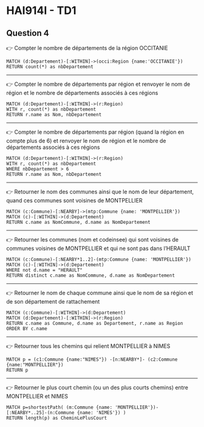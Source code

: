 # HAI914I - TD1

## Question 4

👉 Compter le nombre de départements de la région OCCITANIE

```neo4j
MATCH (d:Departement)-[:WITHIN]->(occi:Region {name:'OCCITANIE'})
RETURN count(*) as nbDepartement
```

<hr/>

👉 Compter le nombre de départements par région et renvoyer le nom de région et le nombre de départements associés à ces régions

```neo4j
MATCH (d:Departement)-[:WITHIN]->(r:Region)
WITH r, count(*) as nbDepartement
RETURN r.name as Nom, nbDepartement
```
<hr/>

👉 Compter le nombre de départements par région (quand la région en compte plus de 6) et renvoyer le nom de région et le nombre de départements associés à ces régions

```neo4j
MATCH (d:Departement)-[:WITHIN]->(r:Region)
WITH r, count(*) as nbDepartement
WHERE nbDepartement > 6
RETURN r.name as Nom, nbDepartement
```
<hr/>

👉 Retourner le nom des communes ainsi que le nom de leur département, quand ces communes sont voisines de MONTPELLIER

```neo4j
MATCH (c:Commune)-[:NEARBY]->(mtp:Commune {name: 'MONTPELLIER'})
MATCH (c)-[:WITHIN]->(d:Departement)
RETURN c.name as NomCommune, d.name as NomDepartement
```

<hr/>

👉 Retourner les communes (nom et codeinsee) qui sont voisines de communes voisines de MONTPELLIER et qui ne sont pas dans l’HERAULT

```neo4j
MATCH (c:Commune)-[:NEARBY*1..2]-(mtp:Commune {name: 'MONTPELLIER'})
MATCH (c)-[:WITHIN]->(d:Departement)
WHERE not d.name = "HERAULT"
RETURN distinct c.name as NomCommune, d.name as NomDepartement
```

<hr/>

👉 Retourner le nom de chaque commune ainsi que le nom de sa région et de son département de rattachement


```neo4j
MATCH (c:Commune)-[:WITHIN]->(d:Departement)
MATCH (d:Departement)-[:WITHIN]->(r:Region)
RETURN c.name as Commune, d.name as Departement, r.name as Region ORDER BY c.name
```

<hr/>

👉 Retourner tous les chemins qui relient MONTPELLIER à NIMES

```neo4j
MATCH p = (c1:Commune {name:"NIMES"}) -[n:NEARBY*]- (c2:Commune {name:"MONTPELLIER"})
RETURN p
```

<hr/>

👉 Retourner le plus court chemin (ou un des plus courts chemins) entre MONTPELLIER et NIMES

```neo4j
MATCH p=shortestPath( (m:Commune {name: 'MONTPELLIER'})-[:NEARBY*..25]-(n:Commune {name: 'NIMES'}) )
RETURN length(p) as CheminLePlusCourt
```